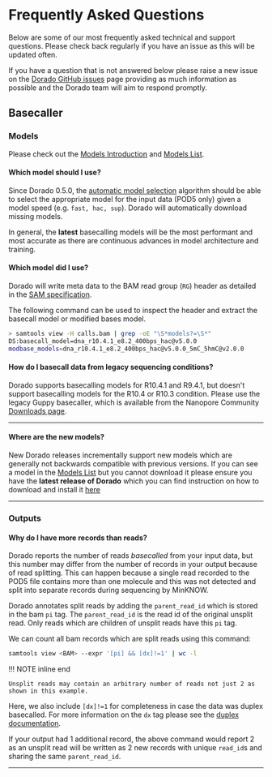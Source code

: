 
# Frequently Asked Questions

Below are some of our most frequently asked technical and support questions.
Please check back regularly if you have an issue as this will be updated often.

If you have a question that is not answered below please raise a new issue on the
[Dorado GitHub issues](https://github.com/nanoporetech/dorado/issues) page providing as
much information as possible and the Dorado team will aim to respond promptly.

## Basecaller

### Models

Please check out the [Models Introduction]({{find("models")}}) and [Models List]({{find("list")}}).

#### Which model should I use?

Since Dorado 0.5.0, the [automatic model selection]({{find("complex")}})
algorithm should be able to select the appropriate model for the input data (POD5 only)
given a model speed (e.g. `fast, hac, sup`). Dorado will automatically download missing models.

In general, the **latest** basecalling models will be the most performant and most accurate as
there are continuous advances in model architecture and training.

#### Which model did I use?

Dorado will write meta data to the BAM read group (`RG`) header as detailed in the
[SAM specification]({{find("sam_spec")}}#read-group-header).

The following command can be used to inspect the header and extract the
basecall model or modified bases model.

```bash
> samtools view -H calls.bam | grep -oE "\S*models?=\S*"
DS:basecall_model=dna_r10.4.1_e8.2_400bps_hac@v5.0.0
modbase_models=dna_r10.4.1_e8.2_400bps_hac@v5.0.0_5mC_5hmC@v2.0.0
```

#### How do I basecall data from legacy sequencing conditions?

Dorado supports basecalling models for R10.4.1 and R9.4.1, but doesn't support basecalling models for the R10.4 or R10.3 condition. Please use the legacy Guppy basecaller, which is available from the Nanopore Community [Downloads page](https://community.nanoporetech.com/downloads).

---

#### Where are the new models?

New Dorado releases incrementally support new models which are generally not backwards compatible
with previous versions.
If you can see a model in the [Models List]({{find("list")}}) but you cannot download it
please ensure you have the **latest release of Dorado** which you can find instruction on
how to download and install it [here]({{find("index")}}#installation)

---

### Outputs

#### Why do I have more records than reads?

Dorado reports the number of reads *basecalled* from your input data, but this number may differ
from the number of records in your output because of read splitting. This can happen because a
single read recorded to the POD5 file contains more than one molecule and this was not detected
and split into separate records during sequencing by MinKNOW.

Dorado annotates split reads by adding the `parent_read_id` which is stored in the bam `pi` tag.
The `parent_read_id` is the read id of the original unsplit read. Only reads which are children of
unsplit reads have this `pi` tag.

We can count all bam records which are split reads using this command:

```bash
samtools view <BAM> --expr '[pi] && [dx]!=1' | wc -l
```

!!! NOTE inline end

    Unsplit reads may contain an arbitrary number of reads not just 2 as shown in this example.

Here, we also include `[dx]!=1` for completeness in case the data was duplex basecalled.
For more information on the `dx` tag please see the [duplex documentation]({{find("duplex")}}#duplex-sequence-metadata).

If your output had 1 additional record, the above command would report 2 as an unsplit read
will be written as 2 new records with unique `read_id`s and sharing the same `parent_read_id`.

---
